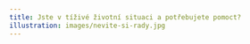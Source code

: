 ```yaml
---
title: Jste v tíživé životní situaci a potřebujete pomoct?
illustration: images/nevite-si-rady.jpg
---
```

